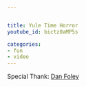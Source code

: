 ```yaml
---


title: Yule Time Horror
youtube_id: bictz0aMP5s

categories:
- fun
- video
---
```


Special Thank: [Dan Foley](http://www.dan-foley.com)
